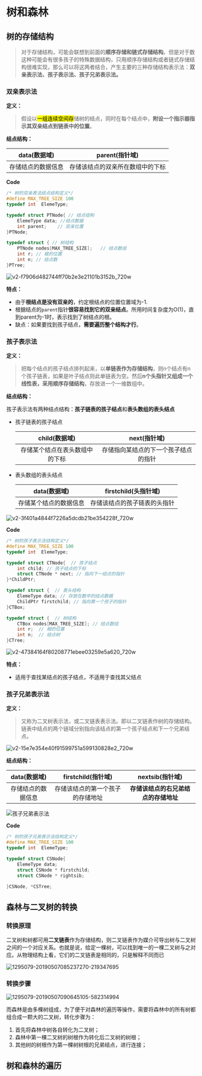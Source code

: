 



# 树和森林

## 树的存储结构

> 对于存储结构，可能会联想到前面的**顺序存储和链式存储结构**。但是对于数这种可能会有很多孩子的特殊数据结构，只用顺序存储结构或者链式存储结构很难实现，那么可以将这两者结合，产生主要的三种存储结构表示法：**双亲表示法、孩子表示法、孩子兄弟表示法。**



### 双亲表示法

**定义：**

> 假设以<mark>一组连续空间存</mark>储树的结点，同时在每个结点中，**附设一个指示器指示其双亲结点到链表中的位置**。



**结点结构：**

|    data(数据域)    |          parent(指针域)          |
| :----------------: | :------------------------------: |
| 存储结点的数据信息 | 存储该结点的双亲所在数组中的下标 |



**Code**

```c
/* 树的双亲表法结点结构定义*/
#define MAX_TREE_SIZE 100
typedef int  ElemeType;

typedef struct PTNode{ // 结点结构
    ElemeType data; //结点数据
    int parent;    // 双亲位置
}PTNode;

typedef struct { // 树结构
    PTNode nodes[MAX_TREE_SIZE];   // 结点数组
    int r; // 根的位置
    int n; // 结点数
}PTree;
```



![v2-f7906d482744ff70b2e3e21101b3152b_720w](assets/v2-f7906d482744ff70b2e3e21101b3152b_720w.jpg)

**特点：**

- 由于**根结点是没有双亲的**，约定根结点的位置位置域为-1.
- 根据结点的`parent`指针**很容易找到它的双亲结点**。所用时间复杂度为O(1)，直到parent为-1时，表示找到了树结点的根。
- 缺点：如果要找到孩子结点，**需要遍历整个结构才行**。



### 孩子表示法

**定义：**

> 把每个结点的孩子结点排列起来，以**单链表作为存储结构**，则n个结点有n个孩子链表，如果是叶子结点则此单链表为空。然后**n个头指针又组成一个线性表，采用顺序存储结构**，存放进一个一维数组中。



**结点结构：**

孩子表示法有两种结点结构：**孩子链表的孩子结点**和**表头数组的表头结点**

- 孩子链表的孩子结点

  |         child(数据域)          |             next(指针域)             |
  | :----------------------------: | :----------------------------------: |
  | 存储某个结点在表头数组中的下标 | 存储指向某结点的下一个孩子结点的指针 |

- 表头数组的表头结点

  |      data(数据域)      |     firstchild(头指针域)     |
  | :--------------------: | :--------------------------: |
  | 存储某个结点的数据信息 | 存储该结点的孩子链表的头指针 |

![v2-3f401a4844f7226a5dcdb21be354228f_720w](assets/v2-3f401a4844f7226a5dcdb21be354228f_720w.jpg)

**Code**

```c
/* 树的孩子表示法结构定义*/
#define MAX_TREE_SIZE 100
typedef int  ElemeType;

typedef struct CTNode{  // 孩子结点
    int child; // 孩子结点的下标
    struct CTNode * next; // 指向下一结点的指针
}*ChildPtr;

typedef struct {  // 表头结构
    ElemeType data; // 存放在数中的结点数据
    ChildPtr firstchild; // 指向第一个孩子的指针
}CTBox;

typedef struct {  // 树结构
    CTBox nodes[MAX_TREE_SIZE]; // 结点数组
    int r;  // 根的位置
    int n;  // 结点树
}CTree;
```

![v2-47384164f80208771ebee03259e5a620_720w](assets/v2-47384164f80208771ebee03259e5a620_720w.jpg)

**特点：**

- 适用于查找某结点的孩子结点，不适用于查找其父结点





### 孩子兄弟表示法

**定义：**

> 又称为二叉树表示法，或二叉链表表示法。即以二叉链表作树的存储结构。链表中结点的两个链域分别指向该结点的第一个孩子结点和下一个兄弟结点。

![v2-15e7e354e40f91599751a599130828e2_720w](assets/v2-15e7e354e40f91599751a599130828e2_720w.jpg)

**结点结构：**

|    data(数据域)    |        firstchild(指针域)        |           nextsib(指针域)            |
| :----------------: | :------------------------------: | :----------------------------------: |
| 存储结点的数据信息 | 存储该结点的第一个孩子的存储地址 | **存储该结点的右兄弟结点的存储地址** |

![孩子兄弟表示法](assets/v2-80a20033d61aed3b17c848bc83827f29_720w.jpg)

**Code**

```c
/* 树的孩子兄弟表示法结构定义*/
#define MAX_TREE_SIZE 100
typedef int  ElemeType;

typedef struct CSNode{
    ElemeType data;
    struct CSNode * firstchild;
    struct CSNode * rightsib;
    
}CSNode, *CSTree;
```





## 森林与二叉树的转换

### 转换原理

二叉树和树都可用**二叉链表**作为存储结构，则二叉链表作为媒介可导出树与二叉树之间的一个对应关系。也就是说，给定一棵树，可以找到唯一的一棵二叉树与之对应。从物理结构上看，它们的二叉链表是相同的，只是解释不同而已

![1295079-20190507085237270-219347695](assets/1295079-20190507085237270-219347695.png)



### 转换步骤

![1295079-20190507090645105-582314994](assets/1295079-20190507090645105-582314994.png)

而森林是由多棵树组成，为了便于对森林的遍历等操作，需要将森林中的所有树都组合成一颗大的二叉树，转化步骤为：

1. 首先将森林中树各自转化为二叉树；
2. 森林中第一棵二叉树的树根作为转化后二叉树的树根；
3. 其他树的树根作为第一棵树树根的兄弟结点，进行连接；

 





## 树和森林的遍历







































